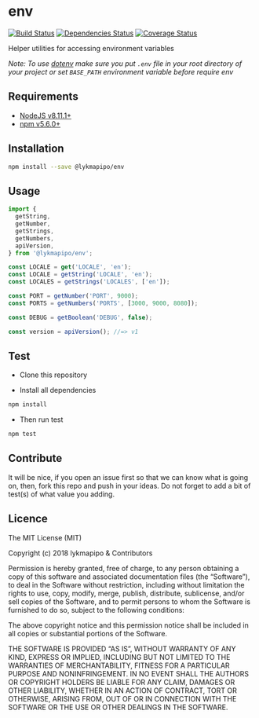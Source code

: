 # env

[![Build Status](https://travis-ci.org/lykmapipo/env.svg?branch=master)](https://travis-ci.org/lykmapipo/env)
[![Dependencies Status](https://david-dm.org/lykmapipo/env.svg?style=flat-square)](https://david-dm.org/lykmapipo/env)
[![Coverage Status](https://coveralls.io/repos/github/lykmapipo/env/badge.svg?branch=master)](https://coveralls.io/github/lykmapipo/env?branch=master)

Helper utilities for accessing environment variables

*Note: To use [dotenv](https://github.com/motdotla/dotenv) make sure you put `.env` file in your root directory of your project or set `BASE_PATH` environment variable before require env*

## Requirements

- [NodeJS v8.11.1+](https://nodejs.org)
- [npm v5.6.0+](https://www.npmjs.com/)

## Installation

```sh
npm install --save @lykmapipo/env
```

## Usage
```js
import {
  getString,
  getNumber,
  getStrings,
  getNumbers,
  apiVersion,
} from '@lykmapipo/env';

const LOCALE = get('LOCALE', 'en');
const LOCALE = getString('LOCALE', 'en');
const LOCALES = getStrings('LOCALES', ['en']);

const PORT = getNumber('PORT', 9000);
const PORTS = getNumbers('PORTS', [3000, 9000, 8080]);

const DEBUG = getBoolean('DEBUG', false);

const version = apiVersion(); //=> v1
```

## Test

- Clone this repository

- Install all dependencies

```sh
npm install
```

- Then run test

```sh
npm test
```

## Contribute

It will be nice, if you open an issue first so that we can know what is going on, then, fork this repo and push in your ideas. Do not forget to add a bit of test(s) of what value you adding.

## Licence

The MIT License (MIT)

Copyright (c) 2018 lykmapipo & Contributors

Permission is hereby granted, free of charge, to any person obtaining a copy of this software and associated documentation files (the “Software”), to deal in the Software without restriction, including without limitation the rights to use, copy, modify, merge, publish, distribute, sublicense, and/or sell copies of the Software, and to permit persons to whom the Software is furnished to do so, subject to the following conditions:

The above copyright notice and this permission notice shall be included in all copies or substantial portions of the Software.

THE SOFTWARE IS PROVIDED “AS IS”, WITHOUT WARRANTY OF ANY KIND, EXPRESS OR IMPLIED, INCLUDING BUT NOT LIMITED TO THE WARRANTIES OF MERCHANTABILITY, FITNESS FOR A PARTICULAR PURPOSE AND NONINFRINGEMENT. IN NO EVENT SHALL THE AUTHORS OR COPYRIGHT HOLDERS BE LIABLE FOR ANY CLAIM, DAMAGES OR OTHER LIABILITY, WHETHER IN AN ACTION OF CONTRACT, TORT OR OTHERWISE, ARISING FROM, OUT OF OR IN CONNECTION WITH THE SOFTWARE OR THE USE OR OTHER DEALINGS IN THE SOFTWARE.
